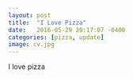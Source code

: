 ```yaml
---
layout: post
title:  "I Love Pizza"
date:   2016-05-29 20:17:07 -0400
categories: [pizza, update]
image: cv.jpg
---
```


I love pizza